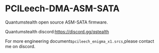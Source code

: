 # PCILeech-DMA-ASM-SATA
Quantumstealth open source ASM-SATA firmware.

Quantumstealth discord:https://discord.gg/qstealth

For more engineering documents`pcileech_enigma_x1.srcs`,please contact me on discord.
